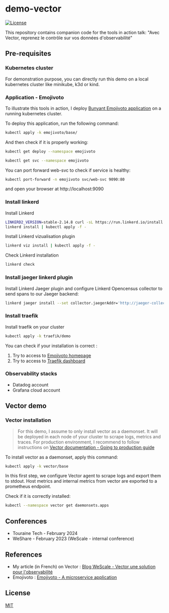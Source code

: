 # demo-vector

[![License](https://img.shields.io/badge/license-MIT-blue.svg)](https://opensource.org/licenses/MIT)

This repository contains companion code for the tools in  action talk: "Avec Vector, reprenez le contrôle sur vos données d'observabilité"

## Pre-requisites

### Kubernetes cluster
For demonstration purpose, you can directly run this demo on a local kubernetes cluster like minikube, k3d or kind.

### Application - Emojivoto
To illustrate this tools in action, I deploy [Bunyant Emojivoto application](https://github.com/BuoyantIO/emojivoto) on a running kubernetes cluster.

To deploy this application, run the following command:
```bash
kubectl apply -k emojivoto/base/
```

And then check if it is properly working:

```bash
kubectl get deploy --namespace emojivoto
```

```bash
kubectl get svc --namespace emojivoto
```

You can port forward web-svc to check if service is healthy:
```bash
kubectl port-forward -n emojivoto svc/web-svc 9090:80
```
and open your browser at http://localhost:9090

### Install linkerd

Install Linkerd
```bash
LINKERD2_VERSION=stable-2.14.8 curl -sL https://run.linkerd.io/install | sh
linkerd install | kubectl apply -f -
```

Install Linkerd vizualisation plugin
```bash
linkerd viz install | kubectl apply -f -
```
Check Linkerd installation

```bash
linkerd check
```
### Install jaeger linkerd plugin

Install Linkerd Jaeger plugin and configure Linkerd Opencensus collector to send spans to our Jaeger backend:
```bash
linkerd jaeger install --set collector.jaegerAddr='http://jaeger-collector.tracing:14268/api/traces' | kubectl apply -f -
```
### Install traefik

Install traefik on your cluster
```bash
kubectl apply -k traefik/demo
```

You can check if your installation is correct :
1. Try to access to [Emojivoto homepage](http://emojivoto.127.0.0.1.nip.io/)
2. Try to access to [Traefik dashboard](http://traefik.127.0.0.1.nip.io:8080/dashboard)

### Observability stacks

- Datadog account
- Grafana cloud account

## Vector demo
### Vector installation
>For this demo, I assume to only install vector as a daemonset. It will be deployed in each node of your cluster to
> scrape logs, metrics and traces. For production environment, I recommend to follow instructions on [Vector documentation - Going to production guide](https://vector.dev/docs/setup/going-to-prod/)

To install vector as a daemonset, apply this command:
```bash
kubectl apply -k vector/base
```

In this first step, we configure Vector agent to scrape logs and export them to stdout. Host metrics and internal metrics from vector are exported to a prometheus endpoint.

Check if it is correctly installed:
```bash
kubectl --namespace vector get daemonsets.apps
```
## Conferences

- Touraine Tech - February 2024
- WeShare - February 2023 (WeScale - internal conference)

## References
- My article (in French) on Vector : [Blog WeScale - Vector une solution pour l'observabilité](https://blog.wescale.fr/vector-une-solution-pour-lobservabilit%C3%A9)
- Emojivoto : [Emojivoto - A microservice application](https://github.com/BuoyantIO/emojivoto)

## License

[MIT](https://opensource.org/licenses/MIT)

